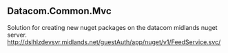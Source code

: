 ## Datacom.Common.Mvc

Solution for creating new nuget packages on the datacom midlands nuget server.
http://dslhlzdevsvr.midlands.net/guestAuth/app/nuget/v1/FeedService.svc/
